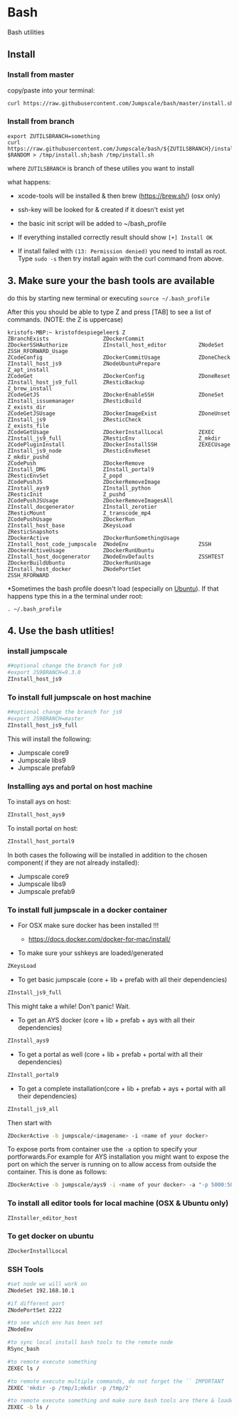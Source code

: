 # Bash
Bash utilities

## Install
 
### Install from master

copy/paste into your terminal: 

```bash 
curl https://raw.githubusercontent.com/Jumpscale/bash/master/install.sh?$RANDOM > /tmp/install.sh;bash /tmp/install.sh
```

### Install from branch

```
export ZUTILSBRANCH=something
curl https://raw.githubusercontent.com/Jumpscale/bash/${ZUTILSBRANCH}/install.sh?$RANDOM > /tmp/install.sh;bash /tmp/install.sh
```

where `ZUTILSBRANCH` is branch of these utilies you want to install

what happens:

- xcode-tools will be installed & then brew (https://brew.sh/) (osx only)
- ssh-key will be looked for & created if it doesn't exist yet
- the basic init script will be added to ~/bash_profile

- If everything installed correctly result should show `[+] Install OK`

- If install failed with `(13: Permission denied)` you need to install as root. Type `sudo -s` then try install again with the curl command from above.


## 3. Make sure your the bash tools are available

do this by starting new terminal or executing `source ~/.bash_profile`

After this you should be able to type Z and press [TAB] to see a list of commands. (NOTE: the Z is uppercase)

```
kristofs-MBP:~ kristofdespiegeleer$ Z
ZBranchExists                 ZDockerCommit                 ZDockerSSHAuthorize           ZInstall_host_editor          ZNodeSet                      ZSSH_RFORWARD_Usage
ZCodeConfig                   ZDockerCommitUsage            ZDoneCheck                    ZInstall_host_js9             ZNodeUbuntuPrepare            Z_apt_install
ZCodeGet                      ZDockerConfig                 ZDoneReset                    ZInstall_host_js9_full        ZResticBackup                 Z_brew_install
ZCodeGetJS                    ZDockerEnableSSH              ZDoneSet                      ZInstall_issuemanager         ZResticBuild                  Z_exists_dir
ZCodeGetJSUsage               ZDockerImageExist             ZDoneUnset                    ZInstall_js9                  ZResticCheck                  Z_exists_file
ZCodeGetUsage                 ZDockerInstallLocal           ZEXEC                         ZInstall_js9_full             ZResticEnv                    Z_mkdir
ZCodePluginInstall            ZDockerInstallSSH             ZEXECUsage                    ZInstall_js9_node             ZResticEnvReset               Z_mkdir_pushd
ZCodePush                     ZDockerRemove                 ZInstall_DMG                  ZInstall_portal9              ZResticEnvSet                 Z_popd
ZCodePushJS                   ZDockerRemoveImage            ZInstall_ays9                 ZInstall_python               ZResticInit                   Z_pushd
ZCodePushJSUsage              ZDockerRemoveImagesAll        ZInstall_docgenerator         ZInstall_zerotier             ZResticMount                  Z_transcode_mp4
ZCodePushUsage                ZDockerRun                    ZInstall_host_base            ZKeysLoad                     ZResticSnapshots
ZDockerActive                 ZDockerRunSomethingUsage      ZInstall_host_code_jumpscale  ZNodeEnv                      ZSSH
ZDockerActiveUsage            ZDockerRunUbuntu              ZInstall_host_docgenerator    ZNodeEnvDefaults              ZSSHTEST
ZDockerBuildUbuntu            ZDockerRunUsage               ZInstall_host_docker          ZNodePortSet                  ZSSH_RFORWARD
```
*Sometimes the bash profile doesn't load (especially on [Ubuntu](https://askubuntu.com/questions/121413/understanding-bashrc-and-bash-profile)). If that happens type this in a the terminal under root:
```
. ~/.bash_profile
```

## 4. Use the bash utlities!

### install jumpscale

```bash
##optional change the branch for js9
#export JS9BRANCH=9.3.0
ZInstall_host_js9
```

### To install full jumpscale on host machine

```bash
##optional change the branch for js9
#export JS9BRANCH=master
ZInstall_host_js9_full
```
This will install the following:
- Jumpscale core9
- Jumpscale libs9
- Jumpscale prefab9

### Installing ays and portal on host machine

To install ays on host:

```bash
ZInstall_host_ays9
```

To install portal on host:

```bash
ZInstall_host_portal9
```
In both cases the following will be installed in addition to the chosen component( if they are not already installed):
- Jumpscale core9
- Jumpscale libs9
- Jumpscale prefab9


### To install full jumpscale in a docker container

- For OSX make sure docker has been installed !!!
    - https://docs.docker.com/docker-for-mac/install/

- To make sure your sshkeys are loaded/generated

```bash
ZKeysLoad
```
- To get basic jumpscale (core + lib + prefab with all their dependencies)
```bash
ZInstall_js9_full
```
This might take a while! Don't panic! Wait.
- To get an AYS docker (core + lib + prefab + ays with all their dependencies)
```bash
ZInstall_ays9
```
- To get a portal as well (core + lib + prefab + portal with all their dependencies)
```bash
ZInstall_portal9
```

- To get a complete installation(core + lib + prefab + ays + portal with all their dependencies)
```bash
ZInstall_js9_all
```

Then start with
```bash
ZDockerActive -b jumpscale/<imagename> -i <name of your docker>
```

To expose ports from container use the `-a` option to specify your portforwards.For example for AYS installation you might want to expose the port on which the server is running on to allow access from outside the container. This is done as follows:
```bash
ZDockerActive -b jumpscale/ays9 -i <name of your docker> -a "-p 5000:5000"
```

### To install all editor tools for local machine (OSX & Ubuntu only)

```bash
ZInstaller_editor_host
```

### To get docker on ubuntu

```bash
ZDockerInstallLocal
```

### SSH Tools

```bash
#set node we will work on
ZNodeSet 192.168.10.1

#if different port
ZNodePortSet 2222

#to see which env has been set
ZNodeEnv

#to sync local install bash tools to the remote node
RSync_bash

#to remote execute something
ZEXEC ls /

#to remote execute multiple commands, do not forget the `` IMPORTANT
ZEXEC 'mkdir -p /tmp/1;mkdir -p /tmp/2'

#to remote execute something and make sure bash tools are there & loaded
ZEXEC -b ls /

```


